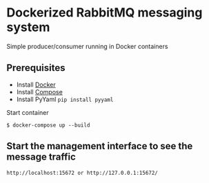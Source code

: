 # Dockerized RabbitMQ messaging system 

Simple producer/consumer running in Docker containers

## Prerequisites

- Install [Docker](https://docs.docker.com/installation/)
- Install [Compose](https://docs.docker.com/compose/install/)
- Install PyYaml `pip install pyyaml`


Start container

    $ docker-compose up --build  
    

## Start the management interface to see the message traffic
    
    http://localhost:15672 or http://127.0.0.1:15672/

